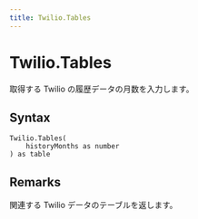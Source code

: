 ```yaml
---
title: Twilio.Tables
---
```


# Twilio.Tables


取得する Twilio の履歴データの月数を入力します。


## Syntax

```powerquery
Twilio.Tables(
    historyMonths as number
) as table
```


## Remarks

関連する Twilio データのテーブルを返します。


